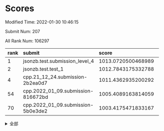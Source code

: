 # Scores

Modified Time: 2022-01-30 10:46:15

Submit Num: 207

All Rank Num: 106297

| rank |               submit               |       score        |       sigma        | pk_num |
| :--- | :--------------------------------- | :----------------- | :----------------- | :----- |
| 1    | jsonzb.test.submission_level_4     | 1013.0720500468989 | 0.8155966578312357 | 2056   |
| 2    | jsonzb.test.test_1                 | 1012.7843175332788 | 0.7744940102816829 | 2055   |
| 4    | cpp.21_12_24.submission-2b2ea0d7   | 1011.4362935200292 | 0.7931017535355536 | 2052   |
| 54   | cpp.2022_01_09.submission-816672bd | 1005.4089163814059 | 0.7087242050674626 | 2054   |
| 70   | cpp.2022_01_09.submission-5b0e3de2 | 1003.4175471833167 | 0.7093776324016138 | 2054   |


<details>
<summary>全部</summary>

| rank |                 submit                 |       score        |       sigma        | pk_num |
| :--- | :------------------------------------- | :----------------- | :----------------- | :----- |
| 1    | jsonzb.test.submission_level_4         | 1013.0720500468989 | 0.8155966578312357 | 2056   |
| 2    | jsonzb.test.test_1                     | 1012.7843175332788 | 0.7744940102816829 | 2055   |
| 3    | gobigger.level_3.submission_level_3_24 | 1011.4883480716289 | 0.7509065675986293 | 2057   |
| 4    | cpp.21_12_24.submission-2b2ea0d7       | 1011.4362935200292 | 0.7931017535355536 | 2052   |
| 5    | gobigger.level_3.submission_level_3_0  | 1011.2999132108826 | 0.7659445440507813 | 2057   |
| 6    | gobigger.level_3.submission_level_3_45 | 1011.2048746591934 | 0.7774597834959752 | 2056   |
| 7    | gobigger.level_3.submission_level_3_16 | 1011.0590471593565 | 0.7682874398996263 | 2052   |
| 8    | gobigger.level_3.submission_level_3_3  | 1011.0572236876932 | 0.7640850950095984 | 2056   |
| 9    | gobigger.level_3.submission_level_3_35 | 1010.9872963720644 | 0.8163862310569067 | 2055   |
| 10   | gobigger.level_3.submission_level_3_6  | 1010.8607788868459 | 0.7859106456468505 | 2053   |
| 11   | gobigger.level_3.submission_level_3_30 | 1010.8458662864477 | 0.7660983214468743 | 2054   |
| 12   | gobigger.level_3.submission_level_3_34 | 1010.7674768541603 | 0.7710474309245784 | 2055   |
| 13   | gobigger.level_3.submission_level_3_31 | 1010.7419033936808 | 0.7846206368235495 | 2051   |
| 14   | gobigger.level_3.submission_level_3_22 | 1010.7390784177658 | 0.7637994031483795 | 2059   |
| 15   | gobigger.level_3.submission_level_3_17 | 1010.6104773548801 | 0.7591275949966034 | 2058   |
| 16   | gobigger.level_3.submission_level_3_32 | 1010.5146266956606 | 0.7768280270586714 | 2058   |
| 17   | gobigger.level_3.submission_level_3_43 | 1010.502417957922  | 0.778573511120725  | 2050   |
| 18   | gobigger.level_3.submission_level_3_33 | 1010.4615873472585 | 0.7839748897650263 | 2052   |
| 19   | gobigger.level_3.submission_level_3_7  | 1010.4592961568026 | 0.7810677699965561 | 2044   |
| 20   | gobigger.level_3.submission_level_3_20 | 1010.4376890793507 | 0.7676386884982094 | 2056   |
| 21   | gobigger.level_3.submission_level_3_26 | 1010.3916231398821 | 0.7599006885930131 | 2057   |
| 22   | gobigger.level_3.submission_level_3_48 | 1010.3882453886977 | 0.752404485133529  | 2057   |
| 23   | gobigger.level_3.submission_level_3_25 | 1010.2880293723251 | 0.7711646527339786 | 2056   |
| 24   | gobigger.level_3.submission_level_3_42 | 1010.2657888062441 | 0.7702898641760052 | 2052   |
| 25   | gobigger.level_3.submission_level_3_39 | 1010.2603739148876 | 0.7640985687982431 | 2054   |
| 26   | gobigger.level_3.submission_level_3_21 | 1010.1180985215578 | 0.7684501561370916 | 2059   |
| 27   | gobigger.level_3.submission_level_3_19 | 1010.0473762923339 | 0.7736164875502943 | 2050   |
| 28   | gobigger.level_3.submission_level_3_1  | 1009.9586010150621 | 0.7677890939070027 | 2055   |
| 29   | gobigger.level_3.submission_level_3_28 | 1009.954639841779  | 0.777814555811145  | 2055   |
| 30   | gobigger.level_3.submission_level_3_10 | 1009.8505383557507 | 0.7860410620732831 | 2050   |
| 31   | gobigger.level_3.submission_level_3_46 | 1009.837537202759  | 0.7702089479164105 | 2051   |
| 32   | gobigger.level_3.submission_level_3_41 | 1009.8250843476437 | 0.7811918434296352 | 2049   |
| 33   | gobigger.level_3.submission_level_3_5  | 1009.7426969099587 | 0.7555369830768375 | 2052   |
| 34   | gobigger.level_3.submission_level_3_27 | 1009.69720214449   | 0.7426561575396228 | 2054   |
| 35   | gobigger.level_3.submission_level_3_47 | 1009.6694974650492 | 0.765598559778038  | 2053   |
| 36   | gobigger.level_3.submission_level_3_4  | 1009.6543703934054 | 0.7515251551875041 | 2053   |
| 37   | gobigger.level_3.submission_level_3_14 | 1009.6328539155593 | 0.7711922606244878 | 2060   |
| 38   | gobigger.level_3.submission_level_3_18 | 1009.5638033361515 | 0.7374741639996883 | 2050   |
| 39   | gobigger.level_3.submission_level_3_9  | 1009.5193204412918 | 0.7421037524342055 | 2053   |
| 40   | gobigger.level_3.submission_level_3_12 | 1009.4386913396348 | 0.7316755420725363 | 2057   |
| 41   | gobigger.level_3.submission_level_3_36 | 1009.4135893830304 | 0.7482635148746373 | 2050   |
| 42   | gobigger.level_3.submission_level_3_49 | 1009.289784220717  | 0.7874172184732725 | 2059   |
| 43   | gobigger.level_3.submission_level_3_15 | 1009.2673363696202 | 0.7318650391555778 | 2052   |
| 44   | gobigger.level_3.submission_level_3_29 | 1009.2055557317946 | 0.7691666239604806 | 2054   |
| 45   | gobigger.level_3.submission_level_3_11 | 1009.0145539001867 | 0.7561849687264339 | 2059   |
| 46   | gobigger.level_3.submission_level_3_38 | 1008.9942946846342 | 0.7436637890001355 | 2061   |
| 47   | gobigger.level_3.submission_level_3_23 | 1008.9591099992398 | 0.7549194455193023 | 2054   |
| 48   | gobigger.level_3.submission_level_3_13 | 1008.920957368981  | 0.7652676622779102 | 2054   |
| 49   | gobigger.level_3.submission_level_3_44 | 1008.7975527757841 | 0.7428948027828962 | 2053   |
| 50   | gobigger.level_3.submission_level_3_8  | 1008.6110350519597 | 0.7575936351113534 | 2056   |
| 51   | gobigger.level_3.submission_level_3_2  | 1008.5032112051671 | 0.7530061533397456 | 2049   |
| 52   | gobigger.level_3.submission_level_3_37 | 1008.3546875788645 | 0.7534618765060286 | 2053   |
| 53   | gobigger.level_3.submission_level_3_40 | 1007.6396824386048 | 0.7395563393978098 | 2050   |
| 54   | cpp.2022_01_09.submission-816672bd     | 1005.4089163814059 | 0.7087242050674626 | 2054   |
| 55   | gobigger.level_1.submission_level_1_47 | 1004.6324910853145 | 0.7201853591630508 | 2055   |
| 56   | gobigger.level_1.submission_level_1_44 | 1004.5671910905448 | 0.731337547652098  | 2052   |
| 57   | gobigger.level_1.submission_level_1_21 | 1004.3593766397241 | 0.7199460758086224 | 2056   |
| 58   | gobigger.level_1.submission_level_1_34 | 1004.3030169766837 | 0.716576834255543  | 2054   |
| 59   | gobigger.level_1.submission_level_1_9  | 1004.2942604232304 | 0.7177643254110204 | 2048   |
| 60   | gobigger.level_1.submission_level_1_20 | 1004.210512699374  | 0.7158312633950298 | 2050   |
| 61   | gobigger.level_1.submission_level_1_19 | 1004.1672085290203 | 0.7154175890098065 | 2058   |
| 62   | gobigger.level_1.submission_level_1_38 | 1004.1428153645223 | 0.718750319617125  | 2054   |
| 63   | gobigger.level_1.submission_level_1_49 | 1004.1381280760455 | 0.7318124026076888 | 2047   |
| 64   | gobigger.level_1.submission_level_1_15 | 1004.0761275431786 | 0.7174013317816821 | 2054   |
| 65   | gobigger.level_1.submission_level_1_14 | 1004.0750799913785 | 0.7127479894901885 | 2055   |
| 66   | gobigger.level_1.submission_level_1_17 | 1004.0306964363729 | 0.7264325345608816 | 2056   |
| 67   | gobigger.level_1.submission_level_1_27 | 1003.7869966054106 | 0.7236335942044974 | 2053   |
| 68   | gobigger.level_1.submission_level_1_42 | 1003.5975187462789 | 0.7199233242696379 | 2055   |
| 69   | gobigger.level_1.submission_level_1_33 | 1003.527527323552  | 0.7132520857352472 | 2052   |
| 70   | cpp.2022_01_09.submission-5b0e3de2     | 1003.4175471833167 | 0.7093776324016138 | 2054   |
| 71   | gobigger.level_1.submission_level_1_23 | 1003.3647338199381 | 0.7200177499090163 | 2055   |
| 72   | gobigger.level_1.submission_level_1_24 | 1003.3608751900346 | 0.7131766711153998 | 2053   |
| 73   | gobigger.level_1.submission_level_1_31 | 1003.2811349479589 | 0.7041557437003756 | 2048   |
| 74   | gobigger.level_1.submission_level_1_29 | 1003.263304275337  | 0.7042953094476472 | 2054   |
| 75   | gobigger.level_1.submission_level_1_48 | 1003.2318903624417 | 0.7154877933807051 | 2056   |
| 76   | gobigger.level_1.submission_level_1_45 | 1003.2292505658193 | 0.7128675295430471 | 2059   |
| 77   | gobigger.level_1.submission_level_1_22 | 1003.1846261425849 | 0.7416439614456192 | 2054   |
| 78   | gobigger.level_1.submission_level_1_1  | 1003.166476662579  | 0.7199001241723088 | 2053   |
| 79   | gobigger.level_1.submission_level_1_8  | 1003.1532838746266 | 0.7100304531734632 | 2056   |
| 80   | gobigger.level_1.submission_level_1_28 | 1003.1456722664442 | 0.7101845283124276 | 2054   |
| 81   | gobigger.level_1.submission_level_1_4  | 1003.1280394353064 | 0.7079797102558913 | 2057   |
| 82   | gobigger.level_1.submission_level_1_40 | 1003.1121203767844 | 0.7215269549167683 | 2050   |
| 83   | gobigger.level_1.submission_level_1_26 | 1003.0841812998268 | 0.7150236905300799 | 2053   |
| 84   | gobigger.level_1.submission_level_1_5  | 1003.0248996069621 | 0.7068273484146955 | 2059   |
| 85   | gobigger.level_1.submission_level_1_46 | 1002.9917465440279 | 0.7149140034356714 | 2053   |
| 86   | gobigger.level_1.submission_level_1_36 | 1002.8197080587297 | 0.7108177149700227 | 2053   |
| 87   | gobigger.level_1.submission_level_1_13 | 1002.8164078624493 | 0.7176995070227896 | 2049   |
| 88   | gobigger.level_1.submission_level_1_3  | 1002.7651959944824 | 0.7066460663769348 | 2049   |
| 89   | gobigger.level_1.submission_level_1_7  | 1002.6752463203095 | 0.7236626094959779 | 2054   |
| 90   | gobigger.level_1.submission_level_1_16 | 1002.5929398371737 | 0.7115554229729402 | 2055   |
| 91   | gobigger.level_1.submission_level_1_30 | 1002.5534023344237 | 0.7176226139708919 | 2057   |
| 92   | gobigger.level_1.submission_level_1_18 | 1002.528760859588  | 0.7110805888435635 | 2059   |
| 93   | gobigger.level_1.submission_level_1_6  | 1002.5081930992683 | 0.7137151350193567 | 2051   |
| 94   | gobigger.level_1.submission_level_1_37 | 1002.4866249639899 | 0.7146351374943567 | 2055   |
| 95   | gobigger.level_1.submission_level_1_0  | 1002.414588480457  | 0.7105519031442021 | 2052   |
| 96   | gobigger.level_1.submission_level_1_41 | 1002.3962965643708 | 0.7091527601716513 | 2054   |
| 97   | gobigger.level_1.submission_level_1_39 | 1002.3812383638043 | 0.7178244587681837 | 2048   |
| 98   | gobigger.level_1.submission_level_1_11 | 1002.3743001314568 | 0.7074922211347257 | 2056   |
| 99   | gobigger.level_1.submission_level_1_32 | 1002.000983848861  | 0.7165005830821001 | 2052   |
| 100  | gobigger.level_1.submission_level_1_35 | 1001.9778363799608 | 0.7124604394731735 | 2055   |
| 101  | gobigger.level_1.submission_level_1_12 | 1001.8889182724101 | 0.7157147237449044 | 2055   |
| 102  | gobigger.level_1.submission_level_1_25 | 1001.8678800131437 | 0.707067956581056  | 2058   |
| 103  | gobigger.level_1.submission_level_1_2  | 1001.6863571823271 | 0.7065598022057394 | 2051   |
| 104  | gobigger.level_1.submission_level_1_43 | 1001.6146831520639 | 0.7120366706747923 | 2053   |
| 105  | gobigger.level_1.submission_level_1_10 | 1001.4664331190069 | 0.7109174229520773 | 2045   |
| 106  | gobigger.random.submission_random_15   | 997.6995330574977  | 0.705206840369895  | 2046   |
| 107  | gobigger.random.submission_random_10   | 997.2599302033406  | 0.7083481856870707 | 2054   |
| 108  | gobigger.random.submission_random_9    | 997.1313510127874  | 0.7096560865927946 | 2049   |
| 109  | gobigger.random.submission_random_37   | 996.912421558454   | 0.7100121305706453 | 2049   |
| 110  | gobigger.random.submission_random_24   | 996.8691113462963  | 0.710163363888347  | 2052   |
| 111  | gobigger.random.submission_random_26   | 996.8455314177404  | 0.7072865290863395 | 2060   |
| 112  | gobigger.random.submission_random_3    | 996.8430535620045  | 0.7145670224336639 | 2053   |
| 113  | gobigger.random.submission_random_13   | 996.6590967762494  | 0.7063582789346028 | 2059   |
| 114  | gobigger.random.submission_random_4    | 996.6299937928636  | 0.7039136550579854 | 2056   |
| 115  | gobigger.random.submission_random_39   | 996.567217608102   | 0.6980094889625739 | 2053   |
| 116  | gobigger.random.submission_random_29   | 996.5398360867273  | 0.7035357948793377 | 2055   |
| 117  | gobigger.random.submission_random_48   | 996.4520895225678  | 0.7023175200572673 | 2055   |
| 118  | gobigger.random.submission_random_35   | 996.4435575786241  | 0.6974477612048162 | 2059   |
| 119  | gobigger.random.submission_random_6    | 996.4224336671199  | 0.7088149488675554 | 2050   |
| 120  | gobigger.random.submission_random_19   | 996.4110847603497  | 0.6997550136466562 | 2057   |
| 121  | gobigger.random.submission_random_40   | 996.2610420531369  | 0.708472748642374  | 2055   |
| 122  | gobigger.random.submission_random_34   | 996.1863989415568  | 0.7170637384793067 | 2051   |
| 123  | gobigger.random.submission_random_11   | 996.1728322664939  | 0.7033609405535939 | 2053   |
| 124  | gobigger.random.submission_random_44   | 996.0693685758083  | 0.7340975084690462 | 2056   |
| 125  | gobigger.random.submission_random_8    | 996.0531668849247  | 0.6991211803694806 | 2057   |
| 126  | gobigger.random.submission_random_38   | 995.9787135141534  | 0.7114928009748219 | 2063   |
| 127  | gobigger.random.submission_random_0    | 995.9485647257831  | 0.7182079108484665 | 2046   |
| 128  | gobigger.random.submission_random_45   | 995.9319239752112  | 0.7145595492157369 | 2058   |
| 129  | gobigger.random.submission_random_30   | 995.8723335514146  | 0.728786707199464  | 2053   |
| 130  | gobigger.random.submission_random_18   | 995.8415596214646  | 0.7102617632511974 | 2057   |
| 131  | gobigger.random.submission_random_43   | 995.8350704229816  | 0.7177917842956683 | 2055   |
| 132  | gobigger.random.submission_random_5    | 995.7999068481349  | 0.7061071087053328 | 2055   |
| 133  | gobigger.random.submission_random_21   | 995.7699109603212  | 0.7188531597049784 | 2055   |
| 134  | gobigger.random.submission_random_46   | 995.7635215341174  | 0.715992374978273  | 2050   |
| 135  | gobigger.random.submission_random_17   | 995.7569410170848  | 0.7225857287848304 | 2052   |
| 136  | gobigger.random.submission_random_23   | 995.7365308047106  | 0.7142202447142991 | 2060   |
| 137  | gobigger.random.submission_random_14   | 995.735664042635   | 0.7386356298732825 | 2056   |
| 138  | gobigger.random.submission_random_31   | 995.7075925989525  | 0.7036205010379386 | 2053   |
| 139  | gobigger.random.submission_random_16   | 995.6551788638204  | 0.7179659290974246 | 2050   |
| 140  | gobigger.random.submission_random_33   | 995.6317428706072  | 0.7144144674679296 | 2059   |
| 141  | gobigger.random.submission_random_28   | 995.6070041461865  | 0.708782859156926  | 2058   |
| 142  | gobigger.random.submission_random_22   | 995.5901539766041  | 0.7110649358927452 | 2052   |
| 143  | gobigger.random.submission_random_7    | 995.5705565829419  | 0.7152811951417205 | 2055   |
| 144  | gobigger.random.submission_random_32   | 995.5432412121625  | 0.7182200435775287 | 2054   |
| 145  | gobigger.random.submission_random_12   | 995.4092852465802  | 0.7129200952813269 | 2055   |
| 146  | gobigger.random.submission_random_25   | 995.3824330856214  | 0.702689726493159  | 2055   |
| 147  | gobigger.random.submission_random_2    | 995.356131393372   | 0.7121204206640948 | 2058   |
| 148  | gobigger.random.submission_random_36   | 995.2985404126919  | 0.7100535407790876 | 2052   |
| 149  | gobigger.random.submission_random_47   | 995.1153449662772  | 0.7189131028078083 | 2053   |
| 150  | gobigger.random.submission_random_42   | 995.0551671398333  | 0.7273898299843221 | 2051   |
| 151  | gobigger.random.submission_random_20   | 995.0525390488642  | 0.7246685074602939 | 2051   |
| 152  | gobigger.random.submission_random_27   | 995.025696729171   | 0.7051894740905937 | 2054   |
| 153  | gobigger.random.submission_random_49   | 994.8189650052057  | 0.7107138038847781 | 2052   |
| 154  | gobigger.random.submission_random_1    | 994.5917261022889  | 0.7174282169817097 | 2058   |
| 155  | gobigger.level_2.submission_level_2_15 | 994.573419309388   | 0.7136679033515531 | 2054   |
| 156  | gobigger.random.submission_random_41   | 994.4265898009097  | 0.7227440563952019 | 2056   |
| 157  | gobigger.level_2.submission_level_2_41 | 993.9071278347581  | 0.7382503162980246 | 2054   |
| 158  | gobigger.level_2.submission_level_2_19 | 993.8126630284347  | 0.732657097995741  | 2056   |
| 159  | gobigger.level_2.submission_level_2_36 | 993.5925096158837  | 0.7401907816946568 | 2053   |
| 160  | gobigger.level_2.submission_level_2_0  | 993.3716724825136  | 0.7362227848520151 | 2058   |
| 161  | gobigger.level_2.submission_level_2_30 | 993.2871127895901  | 0.7273137732396789 | 2054   |
| 162  | gobigger.level_2.submission_level_2_2  | 993.0420062873607  | 0.7443256767373088 | 2056   |
| 163  | gobigger.level_2.submission_level_2_38 | 992.9070742993823  | 0.7487448834986116 | 2060   |
| 164  | gobigger.level_2.submission_level_2_40 | 992.8066904384498  | 0.7349985654289188 | 2060   |
| 165  | gobigger.level_2.submission_level_2_37 | 992.8058982338396  | 0.7377682532044957 | 2056   |
| 166  | gobigger.level_2.submission_level_2_17 | 992.803652361544   | 0.7230306422461524 | 2054   |
| 167  | gobigger.level_2.submission_level_2_45 | 992.7829730321249  | 0.7323172206324514 | 2051   |
| 168  | gobigger.level_2.submission_level_2_49 | 992.7290419287577  | 0.738572381045281  | 2050   |
| 169  | gobigger.level_2.submission_level_2_21 | 992.664422360076   | 0.739104800475887  | 2045   |
| 170  | gobigger.level_2.submission_level_2_46 | 992.6470884897011  | 0.7438298095434457 | 2052   |
| 171  | gobigger.level_2.submission_level_2_34 | 992.5145282896664  | 0.7377921598755856 | 2061   |
| 172  | gobigger.level_2.submission_level_2_7  | 992.4500869821126  | 0.7434847536978908 | 2048   |
| 173  | gobigger.level_2.submission_level_2_9  | 992.415721065855   | 0.7298072621693688 | 2051   |
| 174  | gobigger.level_2.submission_level_2_42 | 992.3838233325529  | 0.7382898243357037 | 2056   |
| 175  | gobigger.level_2.submission_level_2_8  | 992.2483044266074  | 0.7445266114804937 | 2055   |
| 176  | gobigger.level_2.submission_level_2_29 | 992.1919585648824  | 0.7424549103680355 | 2054   |
| 177  | gobigger.level_2.submission_level_2_12 | 992.1416276285363  | 0.7515590951606543 | 2050   |
| 178  | gobigger.level_2.submission_level_2_35 | 992.1204904138299  | 0.7310891040480257 | 2057   |
| 179  | gobigger.level_2.submission_level_2_39 | 992.1117430190706  | 0.7519419808019205 | 2056   |
| 180  | gobigger.level_2.submission_level_2_4  | 992.008597456121   | 0.74403050136402   | 2057   |
| 181  | gobigger.level_2.submission_level_2_26 | 991.9963054743343  | 0.7409889258527134 | 2051   |
| 182  | gobigger.level_2.submission_level_2_13 | 991.9791034264615  | 0.7362757371909039 | 2056   |
| 183  | gobigger.level_2.submission_level_2_27 | 991.9709181542883  | 0.7418523156358218 | 2054   |
| 184  | gobigger.level_2.submission_level_2_48 | 991.940492801915   | 0.7598196006416108 | 2056   |
| 185  | gobigger.level_2.submission_level_2_47 | 991.924785913412   | 0.7333613793088092 | 2056   |
| 186  | gobigger.level_2.submission_level_2_18 | 991.9054181773512  | 0.7438720496841456 | 2055   |
| 187  | gobigger.level_2.submission_level_2_44 | 991.8905925290757  | 0.7365827851079529 | 2052   |
| 188  | gobigger.level_2.submission_level_2_20 | 991.8736734741184  | 0.7529521043828113 | 2054   |
| 189  | gobigger.level_2.submission_level_2_5  | 991.8430286325093  | 0.7326870221887836 | 2049   |
| 190  | gobigger.level_2.submission_level_2_33 | 991.7563649521531  | 0.7370446401267703 | 2057   |
| 191  | gobigger.level_2.submission_level_2_11 | 991.7050904117466  | 0.7412728051298749 | 2056   |
| 192  | gobigger.level_2.submission_level_2_1  | 991.6682597823     | 0.7481190843344291 | 2054   |
| 193  | gobigger.level_2.submission_level_2_10 | 991.6450268609651  | 0.7450572274611355 | 2055   |
| 194  | gobigger.level_2.submission_level_2_16 | 991.5492614252532  | 0.7616365898310369 | 2051   |
| 195  | gobigger.level_2.submission_level_2_32 | 991.5273517036093  | 0.7434883321012535 | 2055   |
| 196  | gobigger.level_2.submission_level_2_25 | 991.4319197780376  | 0.7459852491807776 | 2060   |
| 197  | gobigger.level_2.submission_level_2_43 | 991.2694357402786  | 0.7768008535092115 | 2057   |
| 198  | gobigger.level_2.submission_level_2_3  | 991.2656756855787  | 0.7685125228333604 | 2050   |
| 199  | gobigger.level_2.submission_level_2_14 | 991.2462972338635  | 0.7478420214055166 | 2055   |
| 200  | gobigger.level_2.submission_level_2_24 | 991.2311317989064  | 0.7422380131579283 | 2053   |
| 201  | gobigger.level_2.submission_level_2_28 | 990.732954740556   | 0.7724854705844588 | 2056   |
| 202  | gobigger.level_2.submission_level_2_23 | 990.3934332765575  | 0.7549303567012754 | 2057   |
| 203  | gobigger.level_2.submission_level_2_22 | 990.2603920969364  | 0.7539471614315639 | 2055   |
| 204  | gobigger.level_2.submission_level_2_31 | 990.0683612282886  | 0.7691910453706826 | 2058   |
| 205  | gobigger.level_2.submission_level_2_6  | 989.9958660428894  | 0.7629021969511813 | 2052   |
| 206  | gobigger.none.submission_none_0        | 978.6914258675854  | 1.338983298852934  | 2054   |
| 207  | gobigger.none.submission_none_1        | 975.7308252656552  | 1.4398142982094877 | 2051   |

</details>